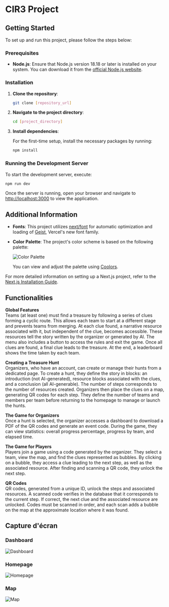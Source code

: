 # CIR3 Project

## Getting Started

To set up and run this project, please follow the steps below:

### Prerequisites

- **Node.js**: Ensure that Node.js version 18.18 or later is installed on your system. You can download it from the [official Node.js website](https://nodejs.org/).

### Installation

1. **Clone the repository**:

   ```bash
   git clone [repository_url]
   ```

2. **Navigate to the project directory**:

   ```bash
   cd [project_directory]
   ```

3. **Install dependencies**:

   For the first-time setup, install the necessary packages by running:

   ```bash
   npm install
   ```

### Running the Development Server

To start the development server, execute:

```bash
npm run dev
```

Once the server is running, open your browser and navigate to [http://localhost:3000](http://localhost:3000) to view the application.

## Additional Information

- **Fonts**: This project utilizes [next/font](https://nextjs.org/docs/app/building-your-application/optimizing/fonts) for automatic optimization and loading of [Geist](https://vercel.com/font), Vercel's new font family.

- **Color Palette**: The project's color scheme is based on the following palette:

  ![Color Palette](https://coolors.co/palette/111938-442656-59477a-6d3a8b-6340a2-803db0-672185-1f257d-181f5b-161a32)

  You can view and adjust the palette using [Coolors](https://coolors.co/palette/111938-442656-59477a-6d3a8b-6340a2-803db0-672185-1f257d-181f5b-161a32).

For more detailed information on setting up a Next.js project, refer to the [Next.js Installation Guide](https://nextjs.org/docs/getting-started/installation).


## Functionalities

**Global Features**  
Teams (at least one) must find a treasure by following a series of clues forming a cyclic route. This allows each team to start at a different stage and prevents teams from merging. At each clue found, a narrative resource associated with it, but independent of the clue, becomes accessible. These resources tell the story written by the organizer or generated by AI. The menu also includes a button to access the rules and exit the game. Once all clues are found, a final clue leads to the treasure. At the end, a leaderboard shows the time taken by each team.  

**Creating a Treasure Hunt**  
Organizers, who have an account, can create or manage their hunts from a dedicated page. To create a hunt, they define the story in blocks: an introduction (not AI-generated), resource blocks associated with the clues, and a conclusion (all AI-generable). The number of steps corresponds to the number of resources created. Organizers then place the clues on a map, generating QR codes for each step. They define the number of teams and members per team before returning to the homepage to manage or launch the hunts.  

**The Game for Organizers**  
Once a hunt is selected, the organizer accesses a dashboard to download a PDF of the QR codes and generate an event code. During the game, they can view statistics: overall progress percentage, progress by team, and elapsed time.  

**The Game for Players**  
Players join a game using a code generated by the organizer. They select a team, view the map, and find the clues represented as bubbles. By clicking on a bubble, they access a clue leading to the next step, as well as the associated resource. After finding and scanning a QR code, they unlock the next step.  

**QR Codes**  
QR codes, generated from a unique ID, unlock the steps and associated resources. A scanned code verifies in the database that it corresponds to the current step. If correct, the next clue and the associated resource are unlocked. Codes must be scanned in order, and each scan adds a bubble on the map at the approximate location where it was found.

## Capture d'écran 


### Dashboard
![Dashboard](Capture_dashboard.PNG)

### Homepage
![Homepage](Capture_homepage.jpeg)

### Map
![Map](capture_map.jpeg)

